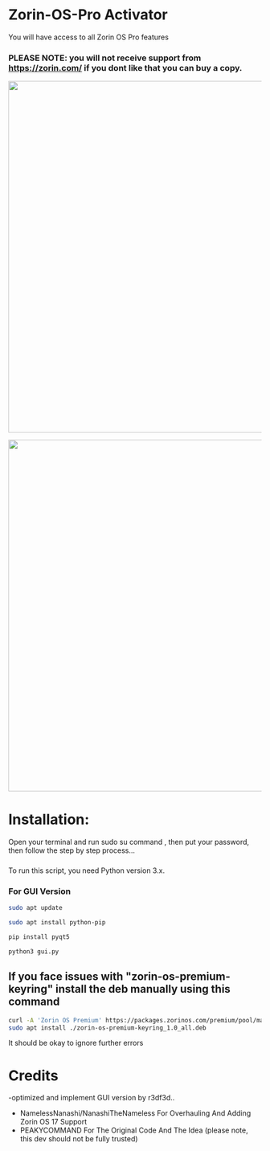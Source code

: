 # Zorin-OS-Pro Activator

You will have access to all Zorin OS Pro features

### PLEASE NOTE: you will not receive support from https://zorin.com/ if you dont like that you can buy a copy.
<p align="center">
<img width="700" src="https://user-images.githubusercontent.com/91558914/184500559-7c74f6db-f82d-415f-b88a-c00e09c600e3.png">
</p>

<p align="center">
<img width="700" src="https://user-images.githubusercontent.com/91558914/184501028-9958ac42-0cfb-4870-bf56-8ce24e6437f0.png">
</p>

# Installation:
Open your terminal and run sudo su command , then put your password, then follow the step by step process...
###
To run this script, you need Python version 3.x.

### For GUI Version
```bash
sudo apt update
```
```bash
sudo apt install python-pip
```
```bash
pip install pyqt5
```
```bash
python3 gui.py
```

## If you face issues with "zorin-os-premium-keyring" install the deb manually using this command
```bash
curl -A 'Zorin OS Premium' https://packages.zorinos.com/premium/pool/main/z/zorin-os-premium-keyring/zorin-os-premium-keyring_1.0_all.deb --output zorin-os-premium-keyring_1.0_all.deb
sudo apt install ./zorin-os-premium-keyring_1.0_all.deb
```
It should be okay to ignore further errors

# Credits
-optimized and implement GUI version by r3df3d..
- NamelessNanashi/NanashiTheNameless For Overhauling And Adding Zorin OS 17 Support
- PEAKYCOMMAND For The Original Code And The Idea (please note, this dev should not be fully trusted)
